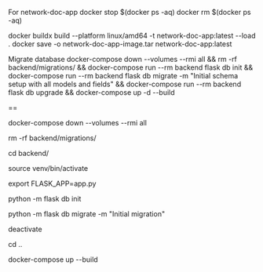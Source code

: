 
For network-doc-app
docker stop $(docker ps -aq)
docker rm $(docker ps -aq)

docker buildx build --platform linux/amd64 -t network-doc-app:latest --load .
docker save -o network-doc-app-image.tar network-doc-app:latest


Migrate database
docker-compose down --volumes --rmi all &&
rm -rf backend/migrations/ &&
docker-compose run --rm backend flask db init &&
docker-compose run --rm backend flask db migrate -m "Initial schema setup with all models and fields" &&
docker-compose run --rm backend flask db upgrade &&
docker-compose up -d --build


==

docker-compose down --volumes --rmi all

rm -rf backend/migrations/


cd backend/

source venv/bin/activate


export FLASK_APP=app.py

python -m flask db init

python -m flask db migrate -m "Initial migration"

deactivate

cd ..

docker-compose up --build


